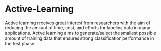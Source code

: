 # Active-Learning
Active learning receives great interest from researchers with the aim of reducing the amount of time, cost, and efforts for labeling data in many applications. Active learning aims to generate/select the smallest possible amount of training data that ensures strong classification performance in the test phase. 
